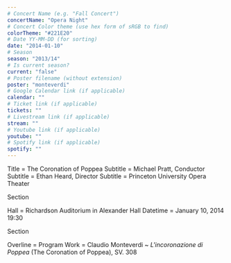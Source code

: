 ```yaml
---
# Concert Name (e.g. "Fall Concert")
concertName: "Opera Night"
# Concert Color theme (use hex form of sRGB to find)
colorTheme: "#221E20"
# Date YY-MM-DD (for sorting)
date: "2014-01-10"
# Season
season: "2013/14"
# Is current season?
current: "false"
# Poster filename (without extension)
poster: "monteverdi"
# Google Calendar link (if applicable)
calendar: ""
# Ticket link (if applicable)
tickets: ""
# Livestream link (if applicable)
stream: ""
# Youtube link (if applicable)
youtube: ""
# Spotify link (if applicable)
spotify: ""
---
```

Title = The Coronation of Poppea
Subtitle = Michael Pratt, Conductor
Subtitle = Ethan Heard, Director
Subtitle = Princeton University Opera Theater

Section

Hall = Richardson Auditorium in Alexander Hall
Datetime = January 10, 2014 19:30

Section

Overline = Program
Work = Claudio Monteverdi ~ *L'incoronazione di Poppea* (The Coronation of Poppea), SV. 308
